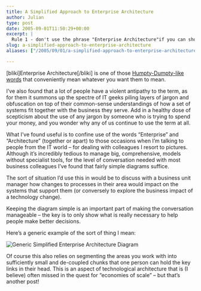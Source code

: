 ```yaml
---
title: A Simplified Approach to Enterprise Architecture
author: Julian
type: post
date: 2005-09-01T11:50:29+00:00
excerpt: |
  Rule 1 - don't use the phrase "Enterprise Architecture"if you can show someone a picture instead!
slug: a-simplified-approach-to-enterprise-architecture 
aliases: ["/2005/09/01/a-simplified-approach-to-enterprise-architecture"]

---
```

[bliki]Enterprise Architecture[/bliki] is one of those [Humpty-Dumpty-like words][1] that conveniently mean whatever you want them to mean.

I&#8217;ve also found that a lot of people have a violent antipathy to the term, as for them it summons up the spectre of IT geeks piling layers of jargon and obfuscation on top of their common-sense understandings of how a set of systems fit together with the business they serve. Add in a healthy dose of scepticism about the use of any jargon by someone who is trying to spend your money, and you wonder why any of us continue to use the term at all.

What I&#8217;ve found useful is to confine use of the words &#8220;Enterprise&#8221; and &#8220;Architecture&#8221; (together or apart) to those occasions when I&#8217;m talking to people from the IT world &#8211; for dealing with colleagues I resort to pictures. Although it&#8217;s incredibly tedious to manage big, comprehensive, models without specialist tools, for the level of conversation needed with most business colleagues I&#8217;ve found that fairly simple diagrams suffice.

The sort of situation I&#8217;d use this in would be to discuss with a business unit manager how changes to processes in their area would impact on the systems that support them (or conversely to explore the business impact of a technology change).

Keeping the diagram simple is an important part of making the conversation manageable &#8211; the key is to only show what is really necessary to help people make better decisions.

Here&#8217;s a generic example of the sort of thing I mean:

![Generic Simplified Enterprise Architecture Diagram][2]

Of course this also relies on segmenting the areas you work with into sufficiently small and de-coupled chunks that one person can hold the key links in their head. This is an aspect of technological architecture that is (I believe) often missed in the quest for &#8220;economies of scale&#8221; &#8211; but that&#8217;s another post!

 [1]: https://purpleslurple.net/ps.php?theurl=https://www.gutenberg.org/dirs/etext91/lglass18h.htm#purp2487
 [2]: https://www.synesthesia.co.uk/blog/images/genericentarch.gif